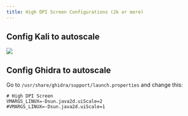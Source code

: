 ```yaml
---
title: High DPI Screen Configurations (2k or more)
---
```

## Config Kali to autoscale

![](Pasted%20image%2020241022094034.png)

## Config Ghidra to autoscale

Go to `/usr/share/ghidra/support/launch.properties` and change this:

```shell
# High DPI Screen
VMARGS_LINUX=-Dsun.java2d.uiScale=2
#VMARGS_LINUX=-Dsun.java2d.uiScale=1
```

